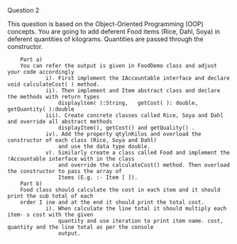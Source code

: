 Question 2 

This question is based on the Object-Oriented Programming (OOP) concepts. You are going to 
add deferent Food items (Rice, Dahl, Soya) in deferent quantities of kilograms. Quantities are 
passed through the constructor. 

        Part a)
        You can refer the output is given in FoodDemo class and adjust your code accordingly 
                i). First implement the IAccountable interface and declare void calculateCost( ) method. 
                ii). Then implement and Item abstract class and declare the methods with return types 
                    displayltem( ):String,   getCost( ): double, getQuantity( ):double 
                iii). Create concrete classes called Rice, Soya and Dahl and override all abstract methods 
                    displayItem(), getCost() and getQuality() . 
                iv). Add the property qtylnKilos and overload the constructor of each class (Rice, Soya and Dahl) 
                    and use the data type double. 
                v). Similarly create a class called Food and implement the !Accountable interface with in the class 
                    and override the calculateCost() method. Then overload the constructor to pass the array of 
                    Items (E.g. :- Item [ ]). 
        Part b) 
        Food class should calculate the cost in each item and it should print the sub total of each 
        order I ine and at the end it should print the total cost. 
                i). When calculate the line total it should multiply each item· s cost with the given 
                    quantity and use iteration to print item name. cost, quantity and the line total as per the console 
                    output. 
